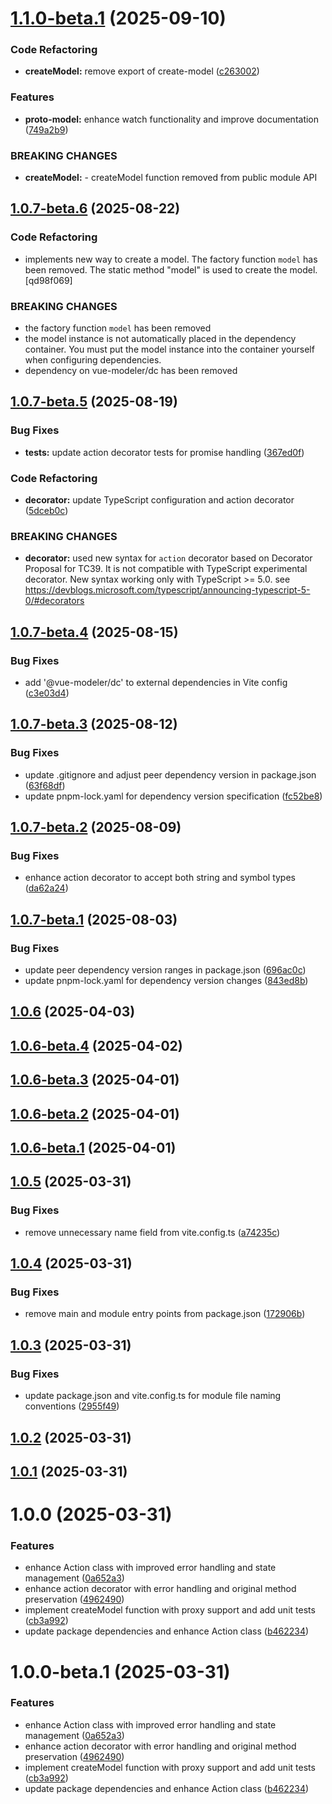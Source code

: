 # [1.1.0-beta.1](https://github.com/vue-modeler/model/compare/v1.0.7-beta.6...v1.1.0-beta.1) (2025-09-10)


### Code Refactoring

* **createModel:** remove export of create-model ([c263002](https://github.com/vue-modeler/model/commit/c263002d51ae38e77a0173d95b4ac04e4dfa919e))


### Features

* **proto-model:** enhance watch functionality and improve documentation ([749a2b9](https://github.com/vue-modeler/model/commit/749a2b9979216984c0643bc04dc6d0230e20d7d4))


### BREAKING CHANGES

* **createModel:** -  createModel function removed from public module API

## [1.0.7-beta.6](https://github.com/vue-modeler/model/compare/v1.0.7-beta.5...v1.0.7-beta.6) (2025-08-22)


### Code Refactoring

 * implements new way to create a model. The factory function `model` has been removed. The static method "model" is used to create the model. [qd98f069]
    
### BREAKING CHANGES
* the factory function `model` has been removed
* the model instance is not automatically placed in the dependency container. You must put the model instance into the container yourself when configuring dependencies.
* dependency on vue-modeler/dc has been removed


## [1.0.7-beta.5](https://github.com/vue-modeler/model/compare/v1.0.7-beta.4...v1.0.7-beta.5) (2025-08-19)


### Bug Fixes

* **tests:** update action decorator tests for promise handling ([367ed0f](https://github.com/vue-modeler/model/commit/367ed0fa2fbac2c6ae9d5ea76038dc474337b13a))


### Code Refactoring

* **decorator:** update TypeScript configuration and action decorator ([5dceb0c](https://github.com/vue-modeler/model/commit/5dceb0c53acb87fced831ecbd5ead191bb9c90f1))


### BREAKING CHANGES

* **decorator:** used new syntax for `action` decorator based on Decorator Proposal for TC39. It is not compatible with TypeScript experimental decorator. New syntax working only with TypeScript >= 5.0. see https://devblogs.microsoft.com/typescript/announcing-typescript-5-0/#decorators

## [1.0.7-beta.4](https://github.com/vue-modeler/model/compare/v1.0.7-beta.3...v1.0.7-beta.4) (2025-08-15)


### Bug Fixes

* add '@vue-modeler/dc' to external dependencies in Vite config ([c3e03d4](https://github.com/vue-modeler/model/commit/c3e03d498a1af08317e5d82d86229ba0b6c71ded))

## [1.0.7-beta.3](https://github.com/vue-modeler/model/compare/v1.0.7-beta.2...v1.0.7-beta.3) (2025-08-12)


### Bug Fixes

* update .gitignore and adjust peer dependency version in package.json ([63f68df](https://github.com/vue-modeler/model/commit/63f68df6117ebfb6e2fb9dd7554de607ad4c3dff))
* update pnpm-lock.yaml for dependency version specification ([fc52be8](https://github.com/vue-modeler/model/commit/fc52be86c31dbc333ae6ae27ab6ed98fa23c4056))

## [1.0.7-beta.2](https://github.com/vue-modeler/model/compare/v1.0.7-beta.1...v1.0.7-beta.2) (2025-08-09)


### Bug Fixes

* enhance action decorator to accept both string and symbol types ([da62a24](https://github.com/vue-modeler/model/commit/da62a24041886cd5bc43916a3643b3eaf8a296e8))

## [1.0.7-beta.1](https://github.com/vue-modeler/model/compare/v1.0.6...v1.0.7-beta.1) (2025-08-03)


### Bug Fixes

* update peer dependency version ranges in package.json ([696ac0c](https://github.com/vue-modeler/model/commit/696ac0c58c4d09304eb1cd29fadbc7b0ceeed3fc))
* update pnpm-lock.yaml for dependency version changes ([843ed8b](https://github.com/vue-modeler/model/commit/843ed8b8ced65ae4dd987cc4c794418c37bf64e9))

## [1.0.6](https://github.com/vue-modeler/model/compare/v1.0.5...v1.0.6) (2025-04-03)

## [1.0.6-beta.4](https://github.com/vue-modeler/model/compare/v1.0.6-beta.3...v1.0.6-beta.4) (2025-04-02)

## [1.0.6-beta.3](https://github.com/vue-modeler/model/compare/v1.0.6-beta.2...v1.0.6-beta.3) (2025-04-01)

## [1.0.6-beta.2](https://github.com/vue-modeler/model/compare/v1.0.6-beta.1...v1.0.6-beta.2) (2025-04-01)

## [1.0.6-beta.1](https://github.com/vue-modeler/model/compare/v1.0.5...v1.0.6-beta.1) (2025-04-01)

## [1.0.5](https://github.com/vue-modeler/model/compare/v1.0.4...v1.0.5) (2025-03-31)


### Bug Fixes

* remove unnecessary name field from vite.config.ts ([a74235c](https://github.com/vue-modeler/model/commit/a74235c2dfac7dca79536d89009a66a1fbd96885))

## [1.0.4](https://github.com/vue-modeler/model/compare/v1.0.3...v1.0.4) (2025-03-31)


### Bug Fixes

* remove main and module entry points from package.json ([172906b](https://github.com/vue-modeler/model/commit/172906beb17178666648897d56ec6bccd96141b5))

## [1.0.3](https://github.com/vue-modeler/model/compare/v1.0.2...v1.0.3) (2025-03-31)


### Bug Fixes

* update package.json and vite.config.ts for module file naming conventions ([2955f49](https://github.com/vue-modeler/model/commit/2955f4953b9d2776697285f5f7a4085a157d1936))

## [1.0.2](https://github.com/vue-modeler/model/compare/v1.0.1...v1.0.2) (2025-03-31)

## [1.0.1](https://github.com/vue-modeler/model/compare/v1.0.0...v1.0.1) (2025-03-31)

# 1.0.0 (2025-03-31)


### Features

* enhance Action class with improved error handling and state management ([0a652a3](https://github.com/vue-modeler/model/commit/0a652a394901cdb77732fb8b5f942c89458ef17e))
* enhance action decorator with error handling and original method preservation ([4962490](https://github.com/vue-modeler/model/commit/4962490c9202ebc0f0028d617833a512ce65803a))
* implement createModel function with proxy support and add unit tests ([cb3a992](https://github.com/vue-modeler/model/commit/cb3a9922592a41ca8a0144fce9148c3ffe8e94c7))
* update package dependencies and enhance Action class ([b462234](https://github.com/vue-modeler/model/commit/b462234003732b522be9e66c05faf9dd9c696dac))

# 1.0.0-beta.1 (2025-03-31)


### Features

* enhance Action class with improved error handling and state management ([0a652a3](https://github.com/vue-modeler/model/commit/0a652a394901cdb77732fb8b5f942c89458ef17e))
* enhance action decorator with error handling and original method preservation ([4962490](https://github.com/vue-modeler/model/commit/4962490c9202ebc0f0028d617833a512ce65803a))
* implement createModel function with proxy support and add unit tests ([cb3a992](https://github.com/vue-modeler/model/commit/cb3a9922592a41ca8a0144fce9148c3ffe8e94c7))
* update package dependencies and enhance Action class ([b462234](https://github.com/vue-modeler/model/commit/b462234003732b522be9e66c05faf9dd9c696dac))
